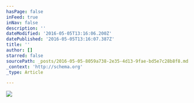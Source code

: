 ```yaml
---
hasPage: false
inFeed: true
inNav: false
description: ''
dateModified: '2016-05-05T13:16:06.200Z'
datePublished: '2016-05-05T13:16:07.387Z'
title: ''
author: []
starred: false
sourcePath: _posts/2016-05-05-8059a738-2e35-4d13-9fae-bd5e7c28b8f8.md
_context: 'http://schema.org'
_type: Article

---
```

![](https://the-grid-user-content.s3-us-west-2.amazonaws.com/33618ea1-7ed2-4579-8869-4c86270ef107.jpg)
